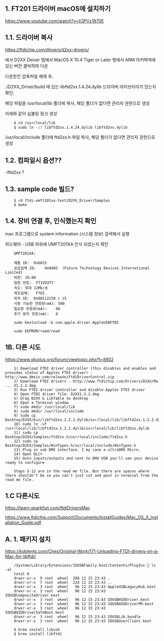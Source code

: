 

## 1. FT201 드라이버 macOS에 설치하기

https://www.youtube.com/watch?v=Ir2PVz1870E

## 1.1. 드라이버 복사

https://ftdichip.com/drivers/d2xx-drivers/

에서 D2XX Deiver 탭에서 MacOS X 10.4 Tiger or Later 행에서 ARM 아키택쳐에 있는 버전 클릭하여 다운

다운받은 압축파일 해제 후,

./D2XX_Driver/build 에 있는 libftd2xx.1.4.24.dylib 드라이버 라이브러리가 있는지 확인.

해당 파일을 /usr/local/lib 폴더에 복사, 해당 폴더가 없다면 관리자 권한으로 생성

아래와 같이 심볼링 링크 생성

```bash
    $ cd /usr/local/lib
    $ sudo ln -sf libftd2xx.1.4.24.dylib libftd2xx.dylib
```

/usr/local/include 폴더에 ftd2xx.h 파일 복사, 해당 폴더가 없다면 관리자 권한으로 생성

## 1.2. 컴파일시 옵션??

-lftd2xx ?

## 1.3. sample code 빌드?

```
    $ cd ftdi-umft201xa-test/D2XX_Driver/Samples 
    $ make
```

## 1.4. 장비 연결 후, 인식했는지 확인

mac 프로그램으로 system information (시스템 정보) 검색해서 실행

하드웨어 - USB 하위에 UMFT201XA 인식 되었는지 확인


```
    UMFT201XA:

    제품 ID:	0x6015
    공급업체 ID:	0x0403  (Future Technology Devices International Limited)
    버전:	10.00
    일련 번호:	FT1VO3T7
    속도:	최대 12Mb/초
    제조업체:	FTDI
    위치 ID:	0x00112220 / 15
    사용 가능한 전류량(mA):	500
    필요한 전류량(mA):	90
    추가 동작 전류(mA):	0

```

```
    sudo kextunload -b com.apple.driver.AppleUSBFTDI

    sudo EEPROM/read/read
```


## 1B. 다른 시도

https://www.qlcplus.org/forum/viewtopic.php?t=8852

```
    1) Download FTDI driver controller (this disables and enables and provides status of Apples FTDI driver) - http://www.dmxis.com/release/FtdiDriverControl.zip
    2) Download FTDI drivers - http://www.ftdichip.com/Drivers/D2XX/Ma ... X1.2.2.dmg
    3) Run FTDI driver controller and disable Apples FTDI driver
    4) Open FTDI driver file- D2XX1.2.2.dmg
    5) Drag D2XX & LibTable to desktop
    6) Open a Terminal window
    7) sudo mkdir /usr/local/lib
    8) sudo mkdir /usr/local/include
    9) sudo cp Desktop/D2XX/bin/libftd2xx.1.2.2.dylib/usr/local/lib/libftd2xx.1.2.2.dylib
    10) sudo ln -sf /usr/local/lib/libftd2xx.1.2.2.dylib/usr/local/lib/libftd2xx.dylib
    11) sudo cp Desktop/D2XX/Samples/ftd2xx.h/usr/local/include/ftd2xx.h
    12) sudo cp Desktop/D2XX/Samples/WinTypes.h/usr/local/include/WinTypes.h
    13) Plug in usb DMX interface. I my case a ultraDMX Micro.
    14) Open QLC+
    15) Goto inputs/outputs and next to DMX USB you'll see your device ready to configure

    Steps 5-12 are in the read me file. But there are spaces where there shouldn't be so you can't just cut and past in terminal from the read me file.
```


## 1.C 다른시도

https://learn.sparkfun.com/ftdiDriversMac

https://www.ftdichip.com/Support/Documents/InstallGuides/Mac_OS_X_Installation_Guide.pdf



## A. 1. 패키지 설치

https://koblents.com/Ches/Original-Work/171-Unloading-FTDI-drivers-on-a-Mac-for-libftdi/

```
    /System/Library/Extensions/IOUSBFamily.kext/Contents/PlugIns  ls -al
    total 0
    drwxr-xr-x  9 root  wheel  288 12 15 23:43 .
    drwxr-xr-x  7 root  wheel  224 12 15 23:43 ..
    drwxr-xr-x  3 root  wheel   96 12 15 23:43 AppleUSBLegacyHub.kext
    drwxr-xr-x  3 root  wheel   96 12 15 23:43 IOUSBCompositeDriver.kext
    drwxr-xr-x  3 root  wheel   96 12 15 23:43 IOUSBHIDDriver.kext
    drwxr-xr-x  3 root  wheel   96 12 15 23:43 IOUSBHIDDriverPM.kext
    drwxr-xr-x  3 root  wheel   96 12 15 23:43 IOUSBHIDDriverSafeBoot.kext
    drwxr-xr-x  3 root  wheel   96 12 15 23:43 IOUSBLib.bundle
    drwxr-xr-x  3 root  wheel   96 12 15 23:43 IOUSBUserClient.kext
```

```
    $ brew install libusb
    $ brew install libftdi
```
